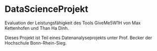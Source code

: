 # DataScienceProjekt

Evaluation der Leistungsfähigkeit des Tools GiveMe5W1H von Max Kettenhofen und Than Ha Dinh.

Dieses Projekt ist Teil eines Datenanalyseprojekts unter Prof. Becker der Hochschule Bonn-Rhein-Sieg.

